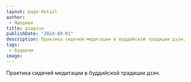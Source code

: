 ```yaml
---
layout: page-detail
author:
 - Яшодеви
title: дзадзэн
publishDate: "2024-09-01"
description: Практика сидячей медитации в буддийской традиции дзэн.
tags:
 - буддизм
image: 
---
```


Практика сидячей медитации в буддийской традиции дзэн.

